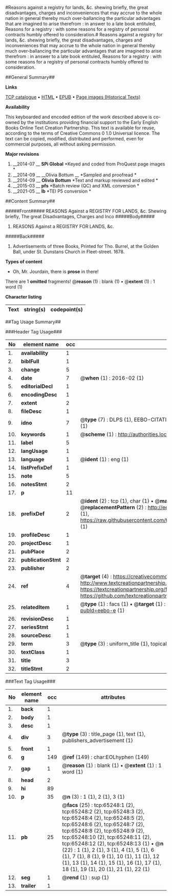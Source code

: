 #Reasons against a registry for lands, &c. shewing briefly, the great disadvantages, charges and inconveniences that may accrue to the whole nation in general thereby much over-ballancing the particular advantages that are imagined to arise therefrom : in answer to a late book entituled, Reasons for a registry : with some reasons for a registry of personal contracts humbly offered to consideration.#
Reasons against a registry for lands, &c. shewing briefly, the great disadvantages, charges and inconveniences that may accrue to the whole nation in general thereby much over-ballancing the particular advantages that are imagined to arise therefrom : in answer to a late book entituled, Reasons for a registry : with some reasons for a registry of personal contracts humbly offered to consideration.

##General Summary##

**Links**

[TCP catalogue](http://www.ota.ox.ac.uk/tcp/)  • 
[HTML](http://tei.it.ox.ac.uk/tcp/Texts-HTML/free/A58/A58220.html)  • 
[EPUB](http://tei.it.ox.ac.uk/tcp/Texts-EPUB/free/A58/A58220.epub) • 
[Page images (Historical Texts)](https://historicaltexts.jisc.ac.uk/eebo-12648754e)

**Availability**

This keyboarded and encoded edition of the work described above is co-owned by the
    institutions providing financial support to the Early English Books Online Text Creation
    Partnership. This text is available for reuse, according to the terms of  Creative Commons 0 1.0 Universal
    licence. The text can be copied, modified, distributed and performed, even for commercial
    purposes, all without asking permission.

**Major revisions**

1. __2014-07 __ __SPi Global__ *Keyed and coded from ProQuest page images *
1. __2014-09 __ __Olivia Bottum __ *Sampled and proofread *
1. __2014-09 __ __Olivia Bottum__ *Text and markup reviewed and edited *
1. __2015-03 __ __pfs__ *Batch review (QC) and XML conversion *
1. __2021-05 __ __lb__ *TEI P5 conversion *

##Content Summary##

#####Front#####
REASONS Against a REGISTRY FOR LANDS, &c. Shewing briefly, The great Disadvantages, Charges and Inco
#####Body#####

1. REASONS Against a REGISTRY FOR LANDS, &c.

#####Back#####

1. Advertisements of three Books, Printed for Tho. Burrel, at the Golden Ball, under St. Dunstans Church in Fleet-street. 1678.

**Types of content**

  * Oh, Mr. Jourdain, there is **prose** in there!

There are 1 **omitted** fragments! 
 @__reason__ (1) : blank (1)  •  @__extent__ (1) : 1 word (1)

**Character listing**


|Text|string(s)|codepoint(s)|
|---|---|---|

##Tag Usage Summary##

###Header Tag Usage###

|No|element name|occ|attributes|
|---|---|---|---|
|1.|__availability__|1||
|2.|__biblFull__|1||
|3.|__change__|5||
|4.|__date__|7| @__when__ (1) : 2016-02 (1)|
|5.|__editorialDecl__|1||
|6.|__encodingDesc__|1||
|7.|__extent__|2||
|8.|__fileDesc__|1||
|9.|__idno__|7| @__type__ (7) : DLPS (1), EEBO-CITATION (1), VID (1), EEBO-PROQUEST (1), STC (2), OCLC (1)|
|10.|__keywords__|1| @__scheme__ (1) : http://authorities.loc.gov/ (1)|
|11.|__label__|5||
|12.|__langUsage__|1||
|13.|__language__|1| @__ident__ (1) : eng (1)|
|14.|__listPrefixDef__|1||
|15.|__note__|5||
|16.|__notesStmt__|2||
|17.|__p__|11||
|18.|__prefixDef__|2| @__ident__ (2) : tcp (1), char (1)  •  @__matchPattern__ (2) : ([0-9\-]+):([0-9IVX]+) (1), (.+) (1)  •  @__replacementPattern__ (2) : http://eebo.chadwyck.com/downloadtiff?vid=$1&page=$2 (1), https://raw.githubusercontent.com/textcreationpartnership/Texts/master/tcpchars.xml#$1 (1)|
|19.|__profileDesc__|1||
|20.|__projectDesc__|1||
|21.|__pubPlace__|2||
|22.|__publicationStmt__|2||
|23.|__publisher__|2||
|24.|__ref__|4| @__target__ (4) : https://creativecommons.org/publicdomain/zero/1.0/ (1), http://www.textcreationpartnership.org/docs/. (1), https://textcreationpartnership.org/faq/#faq05 (1), https://github.com/textcreationpartnership (1)|
|25.|__relatedItem__|1| @__type__ (1) : facs (1)  •  @__target__ (1) : https://data.historicaltexts.jisc.ac.uk/view?pubId=eebo-e (1)|
|26.|__revisionDesc__|1||
|27.|__seriesStmt__|1||
|28.|__sourceDesc__|1||
|29.|__term__|3| @__type__ (3) : uniform_title (1), topical_term (2)|
|30.|__textClass__|1||
|31.|__title__|3||
|32.|__titleStmt__|2||


###Text Tag Usage###

|No|element name|occ|attributes|
|---|---|---|---|
|1.|__back__|1||
|2.|__body__|1||
|3.|__desc__|1||
|4.|__div__|3| @__type__ (3) : title_page (1), text (1), publishers_advertisement (1)|
|5.|__front__|1||
|6.|__g__|149| @__ref__ (149) : char:EOLhyphen (149)|
|7.|__gap__|1| @__reason__ (1) : blank (1)  •  @__extent__ (1) : 1 word (1)|
|8.|__head__|2||
|9.|__hi__|89||
|10.|__p__|35| @__n__ (3) : 1 (1), 2 (1), 3 (1)|
|11.|__pb__|25| @__facs__ (25) : tcp:65248:1 (2), tcp:65248:2 (2), tcp:65248:3 (2), tcp:65248:4 (2), tcp:65248:5 (2), tcp:65248:6 (2), tcp:65248:7 (2), tcp:65248:8 (2), tcp:65248:9 (2), tcp:65248:10 (2), tcp:65248:11 (2), tcp:65248:12 (2), tcp:65248:13 (1)  •  @__n__ (22) : 1 (1), 2 (1), 3 (1), 4 (1), 5 (1), 6 (1), 7 (1), 8 (1), 9 (1), 10 (1), 11 (1), 12 (1), 13 (1), 14 (1), 15 (1), 16 (1), 17 (1), 18 (1), 19 (1), 20 (1), 21 (1), 22 (1)|
|12.|__seg__|1| @__rend__ (1) : sup (1)|
|13.|__trailer__|1||
